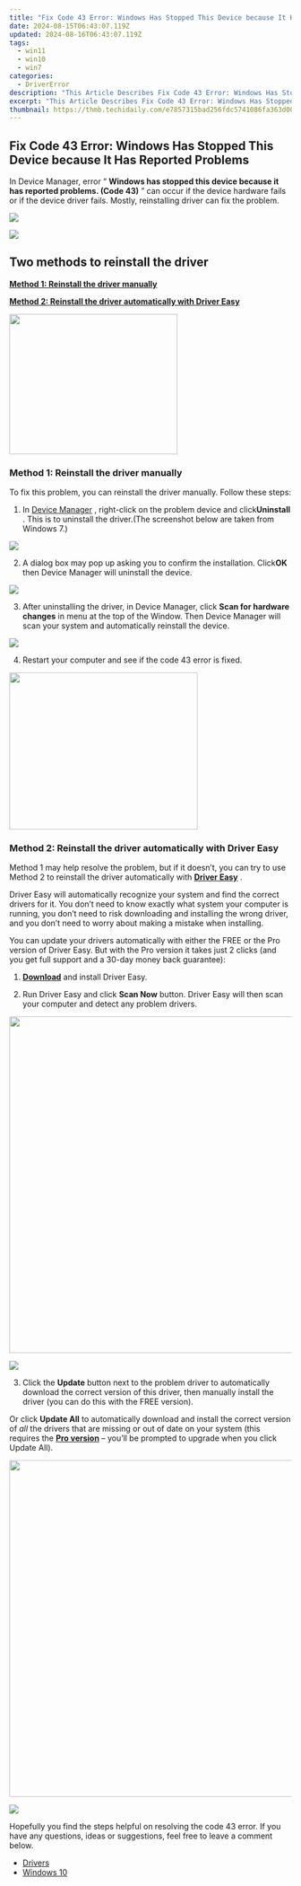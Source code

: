```yaml
---
title: "Fix Code 43 Error: Windows Has Stopped This Device because It Has Reported Problems"
date: 2024-08-15T06:43:07.119Z
updated: 2024-08-16T06:43:07.119Z
tags:
  - win11
  - win10
  - win7
categories:
  - DriverError
description: "This Article Describes Fix Code 43 Error: Windows Has Stopped This Device because It Has Reported Problems"
excerpt: "This Article Describes Fix Code 43 Error: Windows Has Stopped This Device because It Has Reported Problems"
thumbnail: https://thmb.techidaily.com/e7857315bad256fdc5741086fa363d0007b6f6fca6b50e61093052da5a00ac70.jpg
---
```


## Fix Code 43 Error: Windows Has Stopped This Device because It Has Reported Problems

 In Device Manager, error “ **Windows has stopped this device because it has reported problems. (Code 43)** ” can occur if the device hardware fails or if the device driver fails. Mostly, reinstalling driver can fix the problem.

![](https://images.drivereasy.com/wp-content/uploads/2016/09/img_57d76ca3c806e.jpg)

<!-- affiliate ads begin -->
<a href="https://shop.copernic.com/order/checkout.php?PRODS=41033091&QTY=1&AFFILIATE=108875&CART=1"><img src="https://secure.2checkout.com/images/merchant/8d30aa96e72440759f74bd2306c1fa3d/Copernic-2023-Affiliate-728x90-Advanced.png" border="0"></a>
<!-- affiliate ads end -->
## Two methods to reinstall the driver

**[Method 1: Reinstall the driver manually](https://arkmc.pxf.io/znergr)**

**[Method 2: Reinstall the driver automatically with Driver Easy](https://bluettiit.sjv.io/xkwq91)**

<!-- affiliate ads begin -->
<a href="https://imp.i357552.net/c/5597632/863039/11832" target="_top" id="863039"><img src="//a.impactradius-go.com/display-ad/11832-863039" border="0" alt="" width="300" height="250"/></a>
<!-- affiliate ads end -->
### Method 1: Reinstall the driver manually

 To fix this problem, you can reinstall the driver manually. Follow these steps:

 1) In [Device Manager](https://tools.techidaily.com/drivereasy/download/) , right-click on the problem device and click**Uninstall** . This is to uninstall the driver.(The screenshot below are taken from Windows 7.)

![](https://images.drivereasy.com/wp-content/uploads/2016/05/img_57319fb6c1ae5.png)

 2) A dialog box may pop up asking you to confirm the installation. Click**OK** then Device Manager will uninstall the device.

![](https://images.drivereasy.com/wp-content/uploads/2016/05/img_5731a06fd2955.png)

 3) After uninstalling the driver, in Device Manager, click **Scan for hardware changes** in menu at the top of the Window. Then Device Manager will scan your system and automatically reinstall the device.

![](https://images.drivereasy.com/wp-content/uploads/2016/05/img_5731a1cdb2f6d.png)

4) Restart your computer and see if the code 43 error is fixed.

<!-- affiliate ads begin -->
<a href="https://aligracehair.sjv.io/c/5597632/2087264/19272" target="_top" id="2087264"><img src="//a.impactradius-go.com/display-ad/19272-2087264" border="0" alt="" width="336" height="280"/></a><img height="0" width="0" src="https://imp.pxf.io/i/5597632/2087264/19272" style="position:absolute;visibility:hidden;" border="0" />
<!-- affiliate ads end -->
### Method 2: Reinstall the driver automatically with Driver Easy

 Method 1 may help resolve the problem, but if it doesn’t, you can try to use Method 2 to reinstall the driver automatically with **[Driver Easy](https://tools.techidaily.com/drivereasy/download/)**  .

 Driver Easy will automatically recognize your system and find the correct drivers for it. You don’t need to know exactly what system your computer is running, you don’t need to risk downloading and installing the wrong driver, and you don’t need to worry about making a mistake when installing.

 You can update your drivers automatically with either the FREE or the Pro version of Driver Easy. But with the Pro version it takes just 2 clicks (and you get full support and a 30-day money back guarantee):

 1) **[Download](https://tools.techidaily.com/drivereasy/download/)**   and install Driver Easy.

 2) Run Driver Easy and click **Scan Now**   button. Driver Easy will then scan your computer and detect any problem drivers.

<!-- affiliate ads begin -->
<a href="https://appsumo.8odi.net/c/5597632/2082529/7443" target="_top" id="2082529"><img src="//a.impactradius-go.com/display-ad/7443-2082529" border="0" alt="" width="1200" height="600"/></a><img height="0" width="0" src="https://appsumo.8odi.net/i/5597632/2082529/7443" style="position:absolute;visibility:hidden;" border="0" />
<!-- affiliate ads end -->
![](https://images.drivereasy.com/wp-content/uploads/2019/08/image-515.png)

 3) Click the **Update** button next to the problem driver to automatically download the correct version of this driver, then manually install the driver (you can do this with the FREE version).

 Or click **Update All**  to automatically download and install the correct version of _all_   the drivers that are missing or out of date on your system (this requires the [**Pro version**](https://tools.techidaily.com/drivereasy/download/) – you’ll be prompted to upgrade when you click Update All).

<!-- affiliate ads begin -->
<a href="https://appsumo.8odi.net/c/5597632/2068416/7443" target="_top" id="2068416"><img src="//a.impactradius-go.com/display-ad/7443-2068416" border="0" alt="" width="1200" height="600"/></a><img height="0" width="0" src="https://appsumo.8odi.net/i/5597632/2068416/7443" style="position:absolute;visibility:hidden;" border="0" />
<!-- affiliate ads end -->
![](https://images.drivereasy.com/wp-content/uploads/2019/08/image-514.png)

 Hopefully you find the steps helpful on resolving the code 43 error. If you have any questions, ideas or suggestions, feel free to leave a comment below.

* [Drivers](https://tools.techidaily.com/drivereasy/download/)
* [Windows 10](https://tools.techidaily.com/drivereasy/download/)

<ins class="adsbygoogle"
     style="display:block"
     data-ad-format="autorelaxed"
     data-ad-client="ca-pub-7571918770474297"
     data-ad-slot="1223367746"></ins>



<ins class="adsbygoogle"
     style="display:block"
     data-ad-client="ca-pub-7571918770474297"
     data-ad-slot="8358498916"
     data-ad-format="auto"
     data-full-width-responsive="true"></ins>





